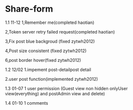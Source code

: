 # Share-form
1.1  11-12
1,Remember me(completed haotian)

2,Token server retry failed request(completed haotian)

3,Fix post blue backgroud (fixed zytwh2012) 

4,Post size consistent (fixed zytwh2012) 

6,post border hover(fixed zytwh2012)


1.2 12/02
1.impement post-detailpost detail

2.user post function(implemented zytwh2012)


1.3 01-07 
1 user permission (Guest view non hidden onlyUser view(everything) and postAdmin view and delete)

1.4 01-10
1 comments 
